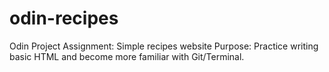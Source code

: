 # odin-recipes
Odin Project Assignment: Simple recipes website
Purpose: Practice writing basic HTML and become more familiar with Git/Terminal.